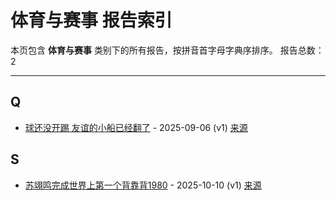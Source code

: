 # 体育与赛事 报告索引

本页包含 **体育与赛事** 类别下的所有报告，按拼音首字母字典序排序。
报告总数：2

---

## Q

- [球还没开踢 友谊的小船已经翻了](qiu-huan-mei-kai-ti-you-yi-de-xiao-chuan-yi-jing-fan-liao-2025-09-06--v1.md) - 2025-09-06 (v1) [来源](https://www.baidu.com/s?wd=%E7%90%83%E8%BF%98%E6%B2%A1%E5%BC%80%E8%B8%A2+%E5%8F%8B%E8%B0%8A%E7%9A%84%E5%B0%8F%E8%88%B9%E5%B7%B2%E7%BB%8F%E7%BF%BB%E4%BA%86&sa=fyb_news&rsv_dl=fyb_news)

## S

- [苏翊鸣完成世界上第一个背靠背1980](su-yi-ming-wan-cheng-shi-jie-shang-di-yi-ge-bei-kao-bei-1980-2025-10-10--v1.md) - 2025-10-10 (v1) [来源](https://www.baidu.com/s?wd=%E8%8B%8F%E7%BF%8A%E9%B8%A3%E5%AE%8C%E6%88%90%E4%B8%96%E7%95%8C%E4%B8%8A%E7%AC%AC%E4%B8%80%E4%B8%AA%E8%83%8C%E9%9D%A0%E8%83%8C1980&sa=fyb_news&rsv_dl=fyb_news)
